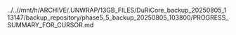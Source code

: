 ../..//mnt/h/ARCHIVE/.UNWRAP/13GB_FILES/DuRiCore_backup_20250805_113147/backup_repository/phase5_5_backup_20250805_103800/PROGRESS_SUMMARY_FOR_CURSOR.md